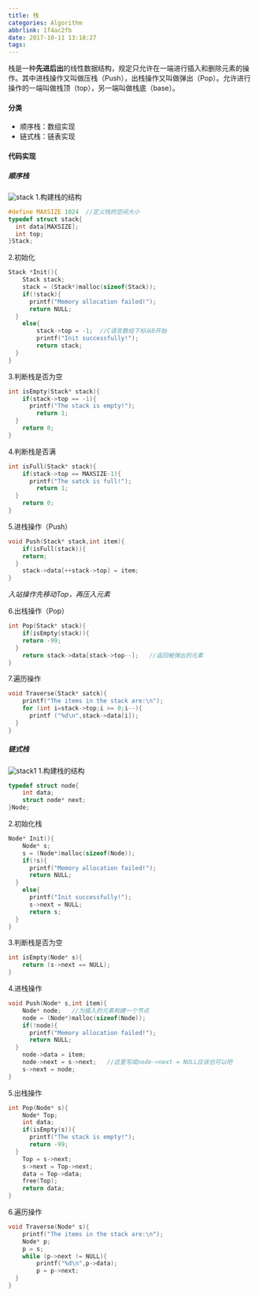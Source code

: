 ```yaml
---
title: 栈
categories: Algorithm
abbrlink: 1f4ac2fb
date: 2017-10-11 13:18:27
tags:
---
```

栈是一种**先进后出**的线性数据结构，规定只允许在一端进行插入和删除元素的操作。其中进栈操作又叫做压栈（Push），出栈操作又叫做弹出（Pop）。允许进行操作的一端叫做栈顶（top），另一端叫做栈底（base）。

#### 分类

* 顺序栈：数组实现
* 链式栈：链表实现
<!--more-->
#### 代码实现

##### 顺序栈

![stack](https://blogpic.skyhive.tech/pic%2Fstack.png)
1.构建栈的结构

```c
#define MAXSIZE 1024  //定义栈的空间大小
typedef struct stack{
  int data[MAXSIZE];
  int top;
}Stack;
```

2.初始化

```c
Stack *Init(){
    Stack stack;
    stack = (Stack*)malloc(sizeof(Stack));
    if(!stack){
      printf("Memory allocation failed!");
      return NULL;
  }
    else{
        stack->top = -1;  //C语言数组下标从0开始
        printf("Init successfully!");
        return stack;
  }
}
```

3.判断栈是否为空

```c
int isEmpty(Stack* stack){
    if(stack->top == -1){
      printf("The stack is empty!");
        return 1;
  }
    return 0;
}
```

4.判断栈是否满

```c
int isFull(Stack* stack){
    if(stack->top == MAXSIZE-1){
      printf("The satck is full!");
        return 1;
  }
    return 0;
}
```

5.进栈操作（Push）

```c
void Push(Stack* stack,int item){
    if(isFull(stack)){
    return;
  }
    stack->data[++stack->top] = item;
}
```

*入站操作先移动Top，再压入元素*

6.出栈操作（Pop）

```c
int Pop(Stack* stack){
    if(isEmpty(stack)){
    return -99;
  }
    return stack->data[stack->top--];   //返回被弹出的元素
}
```

7.遍历操作

```c
void Traverse(Stack* satck){
    printf("The items in the stack are:\n");
    for (int i=stack->top;i >= 0;i--){
      printf ("%d\n",stack->data[i]);
  }
}
```

##### 链式栈

![stack1](https://blogpic.skyhive.tech/pic%2Fstack1.png)
1.构建栈的结构

```c
typedef struct node{
    int data;
    struct node* next;
}Node;
```

2.初始化栈

```c
Node* Init(){
    Node* s;
    s = (Node*)malloc(sizeof(Node));
    if(!s){
      printf("Memory allocation failed!");
      return NULL;
  }
    else{
      printf("Init successfully!");
      s->next = NULL;
      return s;
  }
}
```

3.判断栈是否为空

```c
int isEmpty(Node* s){
    return (s->next == NULL);
}
```

4.进栈操作

```c
void Push(Node* s,int item){
    Node* node;   //为插入的元素构建一个节点
    node = (Node*)malloc(sizeof(Node));
    if(!node){
      printf("Memory allocation failed!");
      return NULL;
  }
    node->data = item;
    node->next = s->next;   //这里写成node->next = NULL应该也可以吧
    s->next = node;
}
```

5.出栈操作

```c
int Pop(Node* s){
    Node* Top;
    int data;
    if(isEmpty(s)){
      printf("The stack is empty!");
      return -99;
  }
    Top = s->next;
    s->next = Top->next;
    data = Top->data;
    free(Top);
    return data;
}
```

6.遍历操作

```c
void Traverse(Node* s){
    printf("The items in the stack are:\n");
    Node* p;
    p = s;
    while (p->next != NULL){
        printf("%d\n",p->data);
        p = p->next;
  }
}
```

